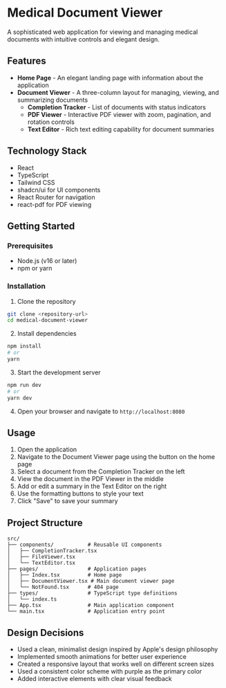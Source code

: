 # Medical Document Viewer

A sophisticated web application for viewing and managing medical documents with intuitive controls and elegant design.

## Features

- **Home Page** - An elegant landing page with information about the application
- **Document Viewer** - A three-column layout for managing, viewing, and summarizing documents
  - **Completion Tracker** - List of documents with status indicators
  - **PDF Viewer** - Interactive PDF viewer with zoom, pagination, and rotation controls
  - **Text Editor** - Rich text editing capability for document summaries

## Technology Stack

- React
- TypeScript
- Tailwind CSS
- shadcn/ui for UI components
- React Router for navigation
- react-pdf for PDF viewing

## Getting Started

### Prerequisites

- Node.js (v16 or later)
- npm or yarn

### Installation

1. Clone the repository
```bash
git clone <repository-url>
cd medical-document-viewer
```

2. Install dependencies
```bash
npm install
# or
yarn
```

3. Start the development server
```bash
npm run dev
# or
yarn dev
```

4. Open your browser and navigate to `http://localhost:8080`

## Usage

1. Open the application
2. Navigate to the Document Viewer page using the button on the home page
3. Select a document from the Completion Tracker on the left
4. View the document in the PDF Viewer in the middle
5. Add or edit a summary in the Text Editor on the right
6. Use the formatting buttons to style your text
7. Click "Save" to save your summary

## Project Structure

```
src/
├── components/           # Reusable UI components
│   ├── CompletionTracker.tsx
│   ├── FileViewer.tsx
│   └── TextEditor.tsx
├── pages/                # Application pages
│   ├── Index.tsx         # Home page
│   ├── DocumentViewer.tsx # Main document viewer page
│   └── NotFound.tsx      # 404 page
├── types/                # TypeScript type definitions
│   └── index.ts
├── App.tsx               # Main application component
└── main.tsx              # Application entry point
```

## Design Decisions

- Used a clean, minimalist design inspired by Apple's design philosophy
- Implemented smooth animations for better user experience
- Created a responsive layout that works well on different screen sizes
- Used a consistent color scheme with purple as the primary color
- Added interactive elements with clear visual feedback

